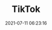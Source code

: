 ---
date: 2021-07-11 06:23:16
link:
  source: pocket
  source_url: https://getpocket.com
  text: TikTok
  url: https://www.tiktok.com/@1980sgamer/video/6979339085546540293
source: pocket
syndicated:
- type: pocket
  url: https://www.tiktok.com/@1980sgamer/video/6979339085546540293
- type: mastodon
  url: https://mastodon.technology/users/roytang/statuses/106560555136809288
- type: twitter
  url: https://twitter.com/roytang/status/1414109840771674120/
title: TikTok
---